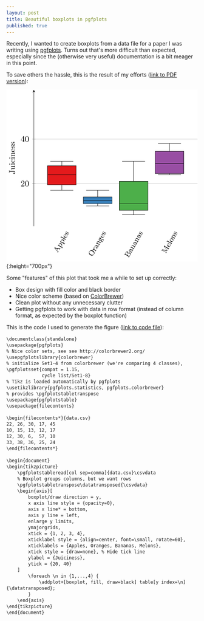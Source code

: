 ```yaml
---
layout: post
title: Beautiful boxplots in pgfplots
published: true
---
```

Recently, I wanted to create boxplots from a data file for a paper I was writing using [pgfplots](http://pgfplots.sourceforge.net/). Turns out that's more difficult than expected, especially since the (otherwise very useful) documentation is a bit meager in this point.

To save others the hassle, this is the result of my efforts ([link to PDF version](/images/2018-03-21-pgfplots-boxplot.pdf)):

![Boxplot generated using pgfplots](/images/2018-03-21-pgfplots-boxplot.png){:height="700px"}

Some "features" of this plot that took me a while to set up correctly:
* Box design with fill color and black border
* Nice color scheme (based on [ColorBrewer](http://colorbrewer2.org/#))
* Clean plot without any unnecessary clutter
* Getting pgfplots to work with data in row format (instead of column format, as expected by the boxplot  function)

This is the code I used to generate the figure ([link to code file](https://github.com/gonike/gonike.github.io/blob/master/snippets/pgfplots-boxplot.tex)):
``` TeX
\documentclass{standalone}
\usepackage{pgfplots}
% Nice color sets, see see http://colorbrewer2.org/	
\usepgfplotslibrary{colorbrewer}
% initialize Set1-4 from colorbrewer (we're comparing 4 classes),
\pgfplotsset{compat = 1.15, 
			 cycle list/Set1-8} 
% Tikz is loaded automatically by pgfplots
\usetikzlibrary{pgfplots.statistics, pgfplots.colorbrewer} 
% provides \pgfplotstabletranspose
\usepackage{pgfplotstable}
\usepackage{filecontents}

\begin{filecontents*}{data.csv}
22, 26, 30, 17, 45
10, 15, 13, 12, 17
12, 30, 6,  57, 10
33, 38, 36, 25, 24
\end{filecontents*}

\begin{document}
\begin{tikzpicture}
	\pgfplotstableread[col sep=comma]{data.csv}\csvdata
	% Boxplot groups columns, but we want rows
	\pgfplotstabletranspose\datatransposed{\csvdata} 
	\begin{axis}[
		boxplot/draw direction = y,
		x axis line style = {opacity=0},
		axis x line* = bottom,
		axis y line = left,
		enlarge y limits,
		ymajorgrids,
		xtick = {1, 2, 3, 4},
		xticklabel style = {align=center, font=\small, rotate=60},
		xticklabels = {Apples, Oranges, Bananas, Melons},
		xtick style = {draw=none}, % Hide tick line
		ylabel = {Juiciness},
		ytick = {20, 40}
	]
		\foreach \n in {1,...,4} {
			\addplot+[boxplot, fill, draw=black] table[y index=\n] {\datatransposed};
		}
	\end{axis}
\end{tikzpicture}
\end{document}
```